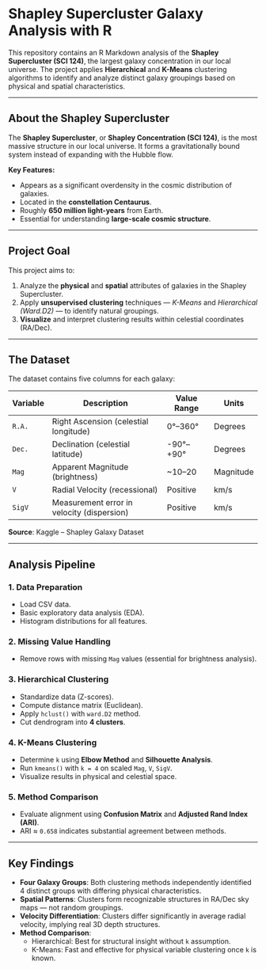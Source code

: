 # Shapley Supercluster Galaxy Analysis with R

This repository contains an R Markdown analysis of the **Shapley Supercluster (SCl 124)**, the largest galaxy concentration in our local universe. The project applies **Hierarchical** and **K-Means** clustering algorithms to identify and analyze distinct galaxy groupings based on physical and spatial characteristics.


---

##  About the Shapley Supercluster

The **Shapley Supercluster**, or **Shapley Concentration (SCl 124)**, is the most massive structure in our local universe. It forms a gravitationally bound system instead of expanding with the Hubble flow.

**Key Features:**
- Appears as a significant overdensity in the cosmic distribution of galaxies.
- Located in the **constellation Centaurus**.
- Roughly **650 million light-years** from Earth.
- Essential for understanding **large-scale cosmic structure**.

---

##  Project Goal

This project aims to:

1. Analyze the **physical** and **spatial** attributes of galaxies in the Shapley Supercluster.
2. Apply **unsupervised clustering** techniques — *K-Means* and *Hierarchical (Ward.D2)* — to identify natural groupings.
3. **Visualize** and interpret clustering results within celestial coordinates (RA/Dec).

---

##  The Dataset

The dataset contains five columns for each galaxy:

| Variable | Description                                | Value Range     | Units     |
|----------|--------------------------------------------|-----------------|-----------|
| `R.A.`   | Right Ascension (celestial longitude)      | 0°–360°         | Degrees   |
| `Dec.`   | Declination (celestial latitude)           | -90°–+90°       | Degrees   |
| `Mag`    | Apparent Magnitude (brightness)            | ~10–20          | Magnitude |
| `V`      | Radial Velocity (recessional)              | Positive        | km/s      |
| `SigV`   | Measurement error in velocity (dispersion) | Positive        | km/s      |

**Source**: Kaggle – Shapley Galaxy Dataset

---

##  Analysis Pipeline

### 1. Data Preparation
- Load CSV data.
- Basic exploratory data analysis (EDA).
- Histogram distributions for all features.

### 2. Missing Value Handling
- Remove rows with missing `Mag` values (essential for brightness analysis).

### 3. Hierarchical Clustering
- Standardize data (Z-scores).
- Compute distance matrix (Euclidean).
- Apply `hclust()` with `ward.D2` method.
- Cut dendrogram into **4 clusters**.

### 4. K-Means Clustering
- Determine `k` using **Elbow Method** and **Silhouette Analysis**.
- Run `kmeans()` with `k = 4` on scaled `Mag`, `V`, `SigV`.
- Visualize results in physical and celestial space.

### 5. Method Comparison
- Evaluate alignment using **Confusion Matrix** and **Adjusted Rand Index (ARI)**.
- ARI ≈ `0.658` indicates substantial agreement between methods.

---

##  Key Findings

- **Four Galaxy Groups**: Both clustering methods independently identified 4 distinct groups with differing physical characteristics.
- **Spatial Patterns**: Clusters form recognizable structures in RA/Dec sky maps — not random groupings.
- **Velocity Differentiation**: Clusters differ significantly in average radial velocity, implying real 3D depth structures.
- **Method Comparison**:
  - Hierarchical: Best for structural insight without `k` assumption.
  - K-Means: Fast and effective for physical variable clustering once `k` is known.

